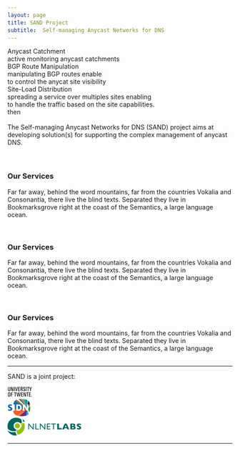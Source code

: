 ```yaml
---
layout: page
title: SAND Project
subtitle:  Self-managing Anycast Networks for DNS
---
```



<div class="wrapper">
  <div class="box a"> Anycast Catchment
    <div class="internal">
	  active monitoring anycast catchments <br> 
    </div>
  </div>

  <div class="box b">BGP Route Manipulation
      <div class="internal">
	  manipulating BGP routes enable <br>
      to control the anycat site visibility <br>
    </div>
  </div>
  
  <div class="box c"> Site-Load Distribution
      <div class="internal">
      spreading a service over multiples sites enabling <br>
	  to handle the traffic based on the site capabilities. <br>
      then
    </div>
  </div>
</div>
<br>
The Self-managing Anycast Networks for DNS (SAND) project aims at
developing solution(s) for supporting the complex management of
anycast DNS.
<br>

<div class="wrapper">
<div class="col-sm-6 col-sm-offset-3">
	<div class="row text-center"><br>
        <div class="col-md-4 col-sm-4">
            <img src="http://placehold.it/150/ffa500/ffffff/?text=Service%201" alt="" class="img-circle img-thumbnail">
            <h3>Our Services</h3>
            <p>Far far away, behind the word mountains, far from the countries Vokalia and Consonantia, there live the blind texts.
            Separated they live in Bookmarksgrove right at the coast of the Semantics, a large language ocean.</p>
        </div>
        <div class="col-md-4 col-sm-4">
            <img src="http://placehold.it/150/ffa500/ffffff/?text=Service%202" alt="" class="img-circle img-thumbnail">
            <h3>Our Services</h3>
            <p>Far far away, behind the word mountains, far from the countries Vokalia and Consonantia, there live the blind texts.
            Separated they live in Bookmarksgrove right at the coast of the Semantics, a large language ocean.</p>
        </div>
        <div class="col-md-4 col-sm-4">
            <img src="http://placehold.it/150/ffa500/ffffff/?text=Service%203" alt="" class="img-circle img-thumbnail">
            <h3>Our Services</h3>
            <p>Far far away, behind the word mountains, far from the countries Vokalia and Consonantia, there live the blind texts.
            Separated they live in Bookmarksgrove right at the coast of the Semantics, a large language ocean.</p>
        </div>
	</div>
</div>
</div>

<hr>
<p>SAND is a joint project:</p>
<div class="wrapper-sponsor">
  <div class="box a">
   <a href="http://www.utwente.nl/"><img src="/img/twente.png"></a>
  </div>
   <div class="box b">
   <a href="http://www.sidn.nl/"><img src="/img/sidn-logo.png"></a>
  </div>
   <div class="box c">
   <a href="https://nlnetlabs.nl/"><img src="/img/nlnetlab.png"></a>
  </div>
</div>
<hr>



